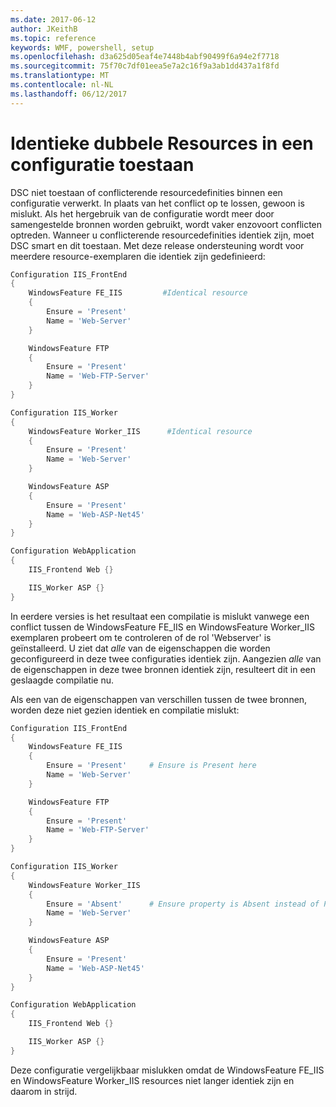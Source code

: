 ```yaml
---
ms.date: 2017-06-12
author: JKeithB
ms.topic: reference
keywords: WMF, powershell, setup
ms.openlocfilehash: d3a625d05eaf4e7448b4abf90499f6a94e2f7718
ms.sourcegitcommit: 75f70c7df01eea5e7a2c16f9a3ab1dd437a1f8fd
ms.translationtype: MT
ms.contentlocale: nl-NL
ms.lasthandoff: 06/12/2017
---
```

# <a name="allowing-for-identical-duplicate-resources-in-a-configuration"></a>Identieke dubbele Resources in een configuratie toestaan

DSC niet toestaan of conflicterende resourcedefinities binnen een configuratie verwerkt. In plaats van het conflict op te lossen, gewoon is mislukt. Als het hergebruik van de configuratie wordt meer door samengestelde bronnen worden gebruikt, wordt vaker enzovoort conflicten optreden. Wanneer u conflicterende resourcedefinities identiek zijn, moet DSC smart en dit toestaan. Met deze release ondersteuning wordt voor meerdere resource-exemplaren die identiek zijn gedefinieerd:

```powershell
Configuration IIS_FrontEnd
{
    WindowsFeature FE_IIS         #Identical resource
    {
        Ensure = 'Present'
        Name = 'Web-Server'
    }

    WindowsFeature FTP
    {
        Ensure = 'Present'
        Name = 'Web-FTP-Server'
    }
}

Configuration IIS_Worker
{
    WindowsFeature Worker_IIS      #Identical resource
    {
        Ensure = 'Present'
        Name = 'Web-Server'
    }

    WindowsFeature ASP
    {
        Ensure = 'Present'
        Name = 'Web-ASP-Net45'
    }
}

Configuration WebApplication
{
    IIS_Frontend Web {}

    IIS_Worker ASP {}
}
```

In eerdere versies is het resultaat een compilatie is mislukt vanwege een conflict tussen de WindowsFeature FE_IIS en WindowsFeature Worker_IIS exemplaren probeert om te controleren of de rol 'Webserver' is geïnstalleerd. U ziet dat *alle* van de eigenschappen die worden geconfigureerd in deze twee configuraties identiek zijn. Aangezien *alle* van de eigenschappen in deze twee bronnen identiek zijn, resulteert dit in een geslaagde compilatie nu. 

Als een van de eigenschappen van verschillen tussen de twee bronnen, worden deze niet gezien identiek en compilatie mislukt:

```powershell
Configuration IIS_FrontEnd
{
    WindowsFeature FE_IIS
    {
        Ensure = 'Present'     # Ensure is Present here
        Name = 'Web-Server'
    }

    WindowsFeature FTP
    {
        Ensure = 'Present'
        Name = 'Web-FTP-Server'
    }
}

Configuration IIS_Worker
{
    WindowsFeature Worker_IIS
    {
        Ensure = 'Absent'      # Ensure property is Absent instead of Present
        Name = 'Web-Server'
    }

    WindowsFeature ASP
    {
        Ensure = 'Present'
        Name = 'Web-ASP-Net45'
    }
}

Configuration WebApplication
{
    IIS_Frontend Web {}

    IIS_Worker ASP {}
}
```

Deze configuratie vergelijkbaar mislukken omdat de WindowsFeature FE_IIS en WindowsFeature Worker_IIS resources niet langer identiek zijn en daarom in strijd.

